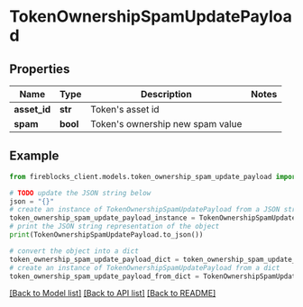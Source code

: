 # TokenOwnershipSpamUpdatePayload


## Properties

Name | Type | Description | Notes
------------ | ------------- | ------------- | -------------
**asset_id** | **str** | Token&#39;s asset id | 
**spam** | **bool** | Token&#39;s ownership new spam value | 

## Example

```python
from fireblocks_client.models.token_ownership_spam_update_payload import TokenOwnershipSpamUpdatePayload

# TODO update the JSON string below
json = "{}"
# create an instance of TokenOwnershipSpamUpdatePayload from a JSON string
token_ownership_spam_update_payload_instance = TokenOwnershipSpamUpdatePayload.from_json(json)
# print the JSON string representation of the object
print(TokenOwnershipSpamUpdatePayload.to_json())

# convert the object into a dict
token_ownership_spam_update_payload_dict = token_ownership_spam_update_payload_instance.to_dict()
# create an instance of TokenOwnershipSpamUpdatePayload from a dict
token_ownership_spam_update_payload_from_dict = TokenOwnershipSpamUpdatePayload.from_dict(token_ownership_spam_update_payload_dict)
```
[[Back to Model list]](../README.md#documentation-for-models) [[Back to API list]](../README.md#documentation-for-api-endpoints) [[Back to README]](../README.md)


